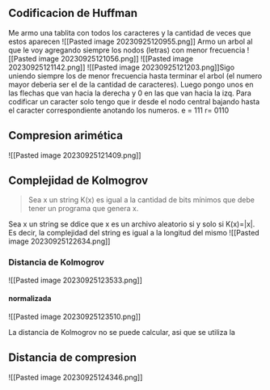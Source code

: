 ## Codificacion de Huffman
Me armo una tablita con todos los caracteres y la cantidad de veces que estos aparecen
![[Pasted image 20230925120955.png]]
Armo un arbol al que le voy agregando siempre los nodos (letras) con menor frecuencia
![[Pasted image 20230925121056.png]]
![[Pasted image 20230925121142.png]]
![[Pasted image 20230925121203.png]]Sigo uniendo siempre los de menor frecuencia hasta terminar el arbol (el numero mayor deberia ser el de la cantidad de caracteres). Luego pongo unos en las flechas que van hacia la derecha y 0 en las que van hacia la izq. Para codificar un caracter solo tengo que ir desde el nodo central bajando hasta el caracter correspondiente anotando los numeros. 
e = 111
r= 0110

## Compresion arimética
![[Pasted image 20230925121409.png]]

## Complejidad de Kolmogrov
> Sea x un string K(x) es igual a la cantidad de bits mínimos que debe tener un programa que genera x.

Sea x un string se ddice que x es un archivo aleatorio si y solo si K(x)=|x|. Es decir, la complejidad del string es igual a la longitud del mismo
![[Pasted image 20230925122634.png]]

### Distancia de Kolmogrov
![[Pasted image 20230925123533.png]]
#### normalizada
![[Pasted image 20230925123510.png]]

La distancia de Kolmogrov no se puede calcular, asi que se utiliza la 

## Distancia de compresion
![[Pasted image 20230925124346.png]]
